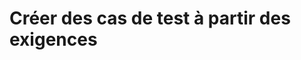 
# Créer des cas de test à partir des exigences
<!--stackedit_data:
eyJoaXN0b3J5IjpbOTk4NjE1MjIzXX0=
-->
